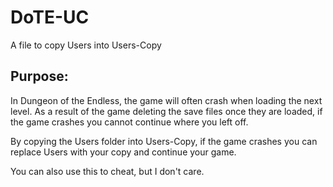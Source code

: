 # DoTE-UC
A file to copy Users into Users-Copy
## Purpose:
In Dungeon of the Endless, the game will often crash when loading the next level. As a result of the game deleting the save files once they are loaded, if the game crashes you cannot continue where you left off.

By copying the Users folder into Users-Copy, if the game crashes you can replace Users with your copy and continue your game.

You can also use this to cheat, but I don't care.
